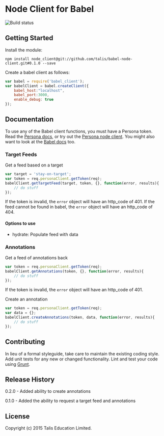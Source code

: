 Node Client for Babel
==============

![Build status](https://travis-ci.org/talis/babel-node-client.svg?branch=master)

## Getting Started
Install the module:

```npm install node_client@git://github.com/talis/babel-node-client.git#0.1.0 --save```

Create a babel client as follows:

```javascript
var babel = require('babel_client');
var babelClient = babel.createClient({
    babel_host:"localhost",
    babel_port:3000,
    enable_debug: true
});
```

## Documentation

To use any of the Babel client functions, you must have a Persona token. Read the [Persona docs](http://docs.talispersona.apiary.io/), or try
out the [Persona node client](https://github.com/talis/persona-node-client). You might also want to look at the [Babel docs](http://docs.talisbabel.apiary.io/) too.

### Target Feeds
Get a feed based on a target
```javascript
var target = 'stay-on-target';
var token = req.personaClient.getToken(req);
babelClient.getTargetFeed(target, token, {}, function(error, results){
    // do stuff
});
```

If the token is invalid, the ```error``` object will have an http_code of 401.
If the feed cannot be found in babel, the ```error``` object will have an http_code of 404.

#### Options to use
* hydrate: Populate feed with data


### Annotations
Get a feed of annotations back
```javascript
var token = req.personaClient.getToken(req);
babelClient.getAnnotations(token, {}, function(error, results){
    // do stuff
});
```

If the token is invalid, the ```error``` object will have an http_code of 401.

Create an annotation
```javascript
var token = req.personaClient.getToken(req);
var data = {};
babelClient.createAnnotations(token, data, function(error, results){
    // do stuff
});
```

## Contributing
In lieu of a formal styleguide, take care to maintain the existing coding style. Add unit tests for any new or changed functionality. Lint and test your code using [Grunt](http://gruntjs.com/).

## Release History

0.2.0 - Added ability to create annotations

0.1.0 - Added the ability to request a target feed and annotations

## License
Copyright (c) 2015 Talis Education Limited.
